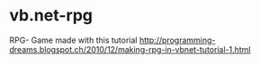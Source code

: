 # vb.net-rpg
RPG- Game made with this tutorial http://programming-dreams.blogspot.ch/2010/12/making-rpg-in-vbnet-tutorial-1.html
